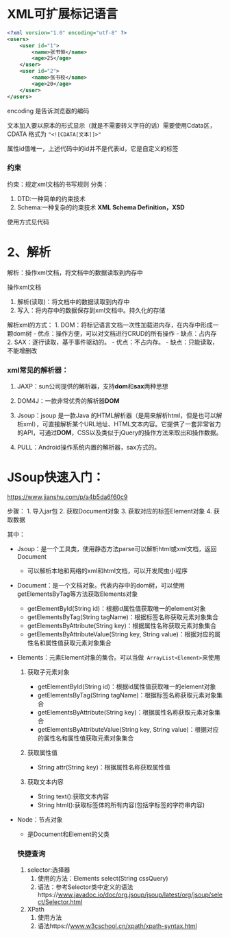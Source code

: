 # XML可扩展标记语言

```xml
<?xml version="1.0" encoding="utf-8" ?>
<users>
    <user id="1">
        <name>张书恒</name>
        <age>25</age>
    </user>
    <user id="2">
        <name>张书校</name>
        <age>20</age>
    </user>
</users>
```

encoding 是告诉浏览器的编码

文本加入要以原本的形式显示（就是不需要转义字符的话）需要使用Cdata区，CDATA 格式为 `"<![CDATA[文本]]>"` 

属性id值唯一，上述代码中的id并不是代表id，它是自定义的标签

### 约束

约束：规定xml文档的书写规则
分类：

1. DTD:一种简单的约束技术
2. Schema:一种复杂的约束技术    **XML Schema Definition，XSD**

使用方式见代码

# 2、解析

解析：操作xml文档，将文档中的数据读取到内存中

操作xml文档
1. 解析(读取)：将文档中的数据读取到内存中
2. 写入：将内存中的数据保存到xml文档中。持久化的存储

解析xml的方式：
 	1. DOM：将标记语言文档一次性加载进内存，在内存中形成一颗dom树
     - 优点：操作方便，可以对文档进行CRUD的所有操作
     - 缺点：占内存
	2. SAX：逐行读取，基于事件驱动的。
    - 优点：不占内存。
        - 缺点：只能读取，不能增删改

### xml常见的解析器：

1. JAXP：sun公司提供的解析器，支持**dom**和**sax**两种思想

2. DOM4J：一款非常优秀的解析器**DOM**
3. Jsoup：jsoup 是一款Java 的HTML解析器（是用来解析html，但是也可以解析xml），可直接解析某个URL地址、HTML文本内容。它提供了一套非常省力的API，可通过**DOM**，CSS以及类似于jQuery的操作方法来取出和操作数据。
4. PULL：Android操作系统内置的解析器，sax方式的。

# JSoup快速入门：

https://www.jianshu.com/p/a4b5da6f60c9

步骤：
	1. 导入jar包
	2. 获取Document对象
	3. 获取对应的标签Element对象
	4. 获取数据

其中：

- Jsoup：是一个工具类，使用静态方法parse可以解析html或xml文档，返回Document

  - 可以解析本地和网络的xml和html文档，可以开发爬虫小程序

- Document：是一个文档对象。代表内存中的dom树，可以使用getElementsByTag等方法获取Elements对象

  - getElementById(String id)：根据id属性值获取唯一的element对象
  - getElementsByTag(String tagName)：根据标签名称获取元素对象集合
  -  getElementsByAttribute(String key)：根据属性名称获取元素对象集合
  -  getElementsByAttributeValue(String key, String value)：根据对应的属性名和属性值获取元素对象集合

- Elements：元素Element对象的集合。可以当做` ArrayList<Element>`来使用

  1. 获取子元素对象
     - getElementById(String id)：根据id属性值获取唯一的element对象
     - getElementsByTag(String tagName)：根据标签名称获取元素对象集合
     - getElementsByAttribute(String key)：根据属性名称获取元素对象集合
     - getElementsByAttributeValue(String key, String value)：根据对应的属性名和属性值获取元素对象集合

  2. 获取属性值
     - String attr(String key)：根据属性名称获取属性值
  3. 获取文本内容
     * String text():获取文本内容
     * String html():获取标签体的所有内容(包括字标签的字符串内容)

- Node：节点对象

  - 是Document和Element的父类

  ### 快捷查询

  1. selector:选择器
     1. 使用的方法：Elements	select(String cssQuery)
     2. 语法：参考Selector类中定义的语法https://www.javadoc.io/doc/org.jsoup/jsoup/latest/org/jsoup/select/Selector.html
  2. XPath
     1. 使用方法
     2. 语法https://www.w3cschool.cn/xpath/xpath-syntax.html